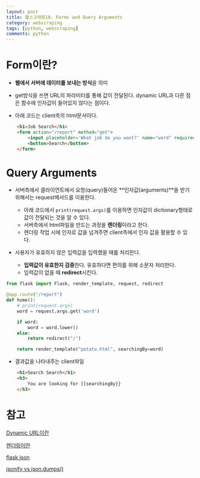 ```yaml
---
layout: post
title: 웹스크래핑10. Forms and Query Arguments
category: webscraping
tags: [python, webscraping]
comments: python
---
```


# Form이란?

- **웹에서 서버에 데이터를 보내는 방식**을 의미

- get방식을 쓰면 URL의 파라미터를 통해 값이 전달된다. dynamic URL과 다른 점은 함수에 인자값이 들어있지 않다는 점이다.

- 아래 코드는 client측의 html문서이다.

```html
    <h1>Job Search</h1>
    <form action="/report" method="get">
        <input placeholder='What job do you want?' name="word" required />
        <button>Search</button>
    </form>
```

# Query Arguments

- 서버측에서 클라이언트에서 요청(query)들어온 **인자값(arguments)**을 받기 위해서는 request메서드를 이용한다.
    - 아래 코드에서 `print(request.args)`를 이용하면 인자값이 dictionary형태로 값이 전달되는 것을 알 수 있다.
    - 서버측에서 html파일을 만드는 과정을 **렌더링**이라고 한다.
    - 렌더링 작업 시에 인자로 값을 넘겨주면 client측에서 인자 값을 활용할 수 있다.

- 사용자가 유효하지 않은 입력값을 입력했을 때를 처리한다.
    - **입력값이 유효한지 검증**한다. 유효하다면 편의를 위해 소문자 처리한다.
    - 입력값이 없을 때 **redirect**시킨다.

```python
from flask import Flask, render_template, request, redirect

@app.route("/report")
def home():
    # print(request.args)
    word = request.args.get('word')

    if word:
        word = word.lower()
    else:
        return redirect("/")

    return render_template("potato.html", searchingBy=word)

```

- 결과값을 나타내주는 client파일

```html
    <h1>Search Search</h1>
    <h3>
        You are looking for [[searchingBy}}
    </h3>
```



# 참고
[Dynamic URL이란](https://whatis.techtarget.com/definition/dynamic-URL)

[렌더링이란](https://www.quora.com/What-is-meant-by-rendering-a-web-page)

[flask json](https://riptutorial.com/ko/flask/example/5832/http-%EC%9A%94%EC%B2%AD%EC%9C%BC%EB%A1%9C%EB%B6%80%ED%84%B0-json-%EC%88%98%EC%8B%A0%ED%95%98%EA%B8%B0)

[jsonify vs json.dumps()](https://stackoverflow.com/questions/7907596/json-dumps-vs-flask-jsonify)